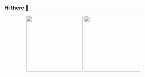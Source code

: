 ### Hi there 👋
<div align="center">
  <a href="https://github.com/Saraguimaraess">
  <img height="180em" src="https://github-readme-stats.vercel.app/api?username=Saraguimaraess&show_icons=true&theme=dracula&include_all_commits=true&count_private=true"/>
  <img height="180em" src="https://github-readme-stats.vercel.app/api/top-langs/?username=Saraguimaraess&layout=compact&langs_count=7&theme=dracula"/>
</div>
<!--
**Saraguimaraess/Saraguimaraess** is a ✨ _special_ ✨ repository because its `README.md` (this file) appears on your GitHub profile.

Here are some ideas to get you started:

- 🔭 I’m currently working on ...
- 🌱 I’m currently learning ...
- 👯 I’m looking to collaborate on ...
- 🤔 I’m looking for help with ...
- 💬 Ask me about ...
- 📫 How to reach me: ...
- 😄 Pronouns: ...
- ⚡ Fun fact: ...
-->
